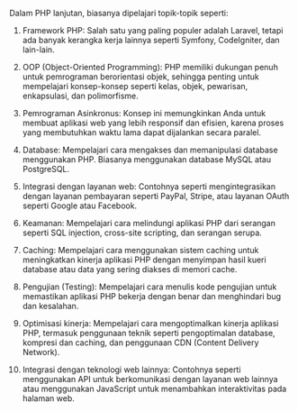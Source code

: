 Dalam PHP lanjutan, biasanya dipelajari topik-topik seperti:

1. Framework PHP: Salah satu yang paling populer adalah Laravel, tetapi ada banyak kerangka kerja lainnya seperti Symfony, CodeIgniter, dan lain-lain.

2. OOP (Object-Oriented Programming): PHP memiliki dukungan penuh untuk pemrograman berorientasi objek, sehingga penting untuk mempelajari konsep-konsep seperti kelas, objek, pewarisan, enkapsulasi, dan polimorfisme.

3. Pemrograman Asinkronus: Konsep ini memungkinkan Anda untuk membuat aplikasi web yang lebih responsif dan efisien, karena proses yang membutuhkan waktu lama dapat dijalankan secara paralel.

4. Database: Mempelajari cara mengakses dan memanipulasi database menggunakan PHP. Biasanya menggunakan database MySQL atau PostgreSQL.

5. Integrasi dengan layanan web: Contohnya seperti mengintegrasikan dengan layanan pembayaran seperti PayPal, Stripe, atau layanan OAuth seperti Google atau Facebook.

6. Keamanan: Mempelajari cara melindungi aplikasi PHP dari serangan seperti SQL injection, cross-site scripting, dan serangan serupa.

7. Caching: Mempelajari cara menggunakan sistem caching untuk meningkatkan kinerja aplikasi PHP dengan menyimpan hasil kueri database atau data yang sering diakses di memori cache.

8. Pengujian (Testing): Mempelajari cara menulis kode pengujian untuk memastikan aplikasi PHP bekerja dengan benar dan menghindari bug dan kesalahan.

9. Optimisasi kinerja: Mempelajari cara mengoptimalkan kinerja aplikasi PHP, termasuk penggunaan teknik seperti pengoptimalan database, kompresi dan caching, dan penggunaan CDN (Content Delivery Network).

10. Integrasi dengan teknologi web lainnya: Contohnya seperti menggunakan API untuk berkomunikasi dengan layanan web lainnya atau menggunakan JavaScript untuk menambahkan interaktivitas pada halaman web.
